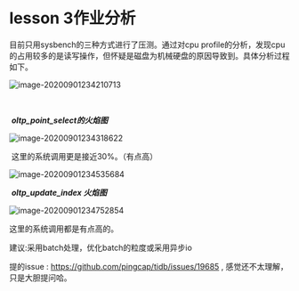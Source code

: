 # lesson 3作业分析



目前只用sysbench的三种方式进行了压测。通过对cpu profile的分析，发现cpu的占用较多的是读写操作，但怀疑是磁盘为机械硬盘的原因导致到。具体分析过程如下。

![image-20200901234210713](C:\Users\liuxiao23\AppData\Roaming\Typora\typora-user-images\image-20200901234210713.png)

​															

​																                              ***oltp_point_select的火焰图***



![image-20200901234318622](C:\Users\liuxiao23\AppData\Roaming\Typora\typora-user-images\image-20200901234318622.png)

​		这里的系统调用更是接近30%。（有点高）





![image-20200901234535684](C:\Users\liuxiao23\AppData\Roaming\Typora\typora-user-images\image-20200901234535684.png)

​																		***oltp_update_index 火焰图***

![image-20200901234752854](C:\Users\liuxiao23\AppData\Roaming\Typora\typora-user-images\image-20200901234752854.png)

这里的系统调用都是有点高的。

建议:采用batch处理，优化batch的粒度或采用异步io

提的issue : https://github.com/pingcap/tidb/issues/19685 , 感觉还不太理解，只是大胆提问哈。